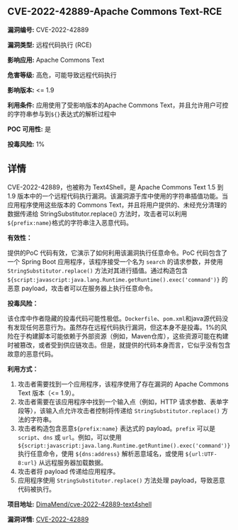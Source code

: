 ## CVE-2022-42889-Apache Commons Text-RCE

**漏洞编号:** CVE-2022-42889

**漏洞类型:** 远程代码执行 (RCE)

**影响应用:** Apache Commons Text

**危害等级:** 高危，可能导致远程代码执行

**影响版本:** <= 1.9

**利用条件:** 应用使用了受影响版本的Apache Commons Text，并且允许用户可控的字符串参与到`${}`表达式的解析过程中

**POC 可用性:** 是

**投毒风险:** 1%

## 详情

CVE-2022-42889，也被称为 Text4Shell，是 Apache Commons Text 1.5 到 1.9 版本中的一个远程代码执行漏洞。该漏洞源于库中使用的字符串插值功能。当应用程序使用这些版本的 Commons Text，并且将用户提供的、未经充分清理的数据传递给 StringSubstitutor.replace() 方法时，攻击者可以利用`${prefix:name}`格式的字符串注入恶意代码。

**有效性：**

提供的PoC 代码有效，它演示了如何利用该漏洞执行任意命令。PoC 代码包含了一个 Spring Boot 应用程序，该程序接受一个名为 `search` 的请求参数，并使用 `StringSubstitutor.replace()` 方法对其进行插值。通过构造包含`${script:javascript:java.lang.Runtime.getRuntime().exec('command')}` 的恶意 payload，攻击者可以在服务器上执行任意命令。

**投毒风险：**

该仓库中作者隐藏的投毒代码可能性极低。`Dockerfile`、`pom.xml`和java源代码没有发现任何恶意行为。虽然存在远程代码执行漏洞，但这本身不是投毒。1%的风险在于构建脚本可能依赖于外部资源（例如，Maven仓库），这些资源可能在构建时被篡改，或者受到供应链攻击。但是，就提供的代码本身而言，它似乎没有包含故意的恶意代码。

**利用方式：**

1.  攻击者需要找到一个应用程序，该程序使用了存在漏洞的 Apache Commons Text 版本（<= 1.9）。
2.  攻击者需要在该应用程序中找到一个输入点（例如，HTTP 请求参数、表单字段等），该输入点允许攻击者控制将传递给 `StringSubstitutor.replace()` 方法的字符串。
3.  攻击者构造包含恶意`${prefix:name}` 表达式的 payload。`prefix` 可以是 `script`、`dns` 或 `url`。例如，可以使用 `${script:javascript:java.lang.Runtime.getRuntime().exec('command')}` 执行任意命令，使用 `${dns:address}` 解析恶意域名，或使用 `${url:UTF-8:url}` 从远程服务器加载数据。
4.  攻击者将 payload 传递给应用程序。
5.  应用程序使用 `StringSubstitutor.replace()` 方法处理 payload，导致恶意代码被执行。

**项目地址:** [DimaMend/cve-2022-42889-text4shell](https://github.com/DimaMend/cve-2022-42889-text4shell)

**漏洞详情:** [CVE-2022-42889](https://nvd.nist.gov/vuln/detail/CVE-2022-42889)